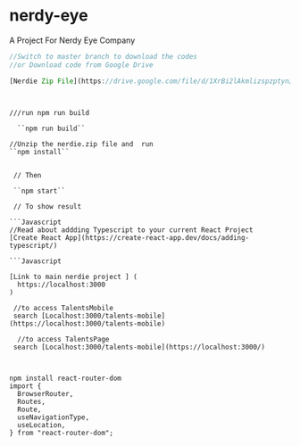 # nerdy-eye
A Project For Nerdy Eye Company

```Javascript
//Switch to master branch to download the codes
//or Download code from Google Drive

[Nerdie Zip File](https://drive.google.com/file/d/1XrBi2lAkmlizspzptynJQAKrT3bPHR6l/view?usp=sharing)



````
```Node
 
///run npm run build

  ``npm run build``
```
 

``` Node
//Unzip the nerdie.zip file and  run
``npm install``
```

``` Node
 
 // Then 
 
 ``npm start``
 
 // To show result
 
```Javascript
//Read about addding Typescript to your current React Project
[Create React App](https://create-react-app.dev/docs/adding-typescript/)

```Javascript

[Link to main nerdie project ] (
  https://localhost:3000
)

```

``` Node 
 //to access TalentsMobile
 search [Localhost:3000/talents-mobile](https://localhost:3000/talents-mobile)
 
  //to access TalentsPage
 search [Localhost:3000/talents-mobile](https://localhost:3000/)
 
```

```Node

npm install react-router-dom
import {
  BrowserRouter,
  Routes,
  Route,
  useNavigationType,
  useLocation,
} from "react-router-dom";

```
